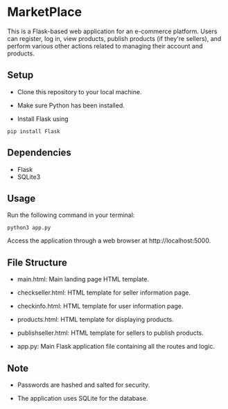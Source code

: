 # MarketPlace
This is a Flask-based web application for an e-commerce platform. Users can register, log in, view products, publish products (if they're sellers), and perform various other actions related to managing their account and products.

## Setup
- Clone this repository to your local machine.

- Make sure Python has been installed.

- Install Flask using 
```
pip install Flask
```

## Dependencies
- Flask
- SQLite3

## Usage
Run the following command in your terminal:
```
python3 app.py
```
Access the application through a web browser at http://localhost:5000.

## File Structure
- main.html: Main landing page HTML template.

- checkseller.html: HTML template for seller information page.

- checkinfo.html: HTML template for user information page.

- products.html: HTML template for displaying products.

- publishseller.html: HTML template for sellers to publish products.

- app.py: Main Flask application file containing all the routes and logic.

## Note
- Passwords are hashed and salted for security.

- The application uses SQLite for the database.
